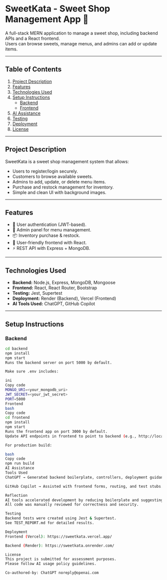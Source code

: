 # SweetKata - Sweet Shop Management App 🍬

A full-stack MERN application to manage a sweet shop, including backend APIs and a React frontend.  
Users can browse sweets, manage menus, and admins can add or update items.

---

## Table of Contents
1. [Project Description](#project-description)
2. [Features](#features)
3. [Technologies Used](#technologies-used)
4. [Setup Instructions](#setup-instructions)
   - [Backend](#backend)
   - [Frontend](#frontend)
5. [AI Assistance](#ai-assistance)
6. [Testing](#testing)
7. [Deployment](#deployment)
8. [License](#license)

---

## Project Description
SweetKata is a sweet shop management system that allows:
- Users to register/login securely.
- Customers to browse available sweets.
- Admins to add, update, or delete menu items.
- Purchase and restock management for inventory.
- Simple and clean UI with background images.

---

## Features
- 👥 User authentication (JWT-based).
- 🔐 Admin panel for menu management.
- 📦 Inventory purchase & restock.
- 🎨 User-friendly frontend with React.
- ⚡ REST API with Express + MongoDB.

---

## Technologies Used
- **Backend:** Node.js, Express, MongoDB, Mongoose  
- **Frontend:** React, React Router, Bootstrap  
- **Testing:** Jest, Supertest  
- **Deployment:** Render (Backend), Vercel (Frontend)  
- **AI Tools Used:** ChatGPT, GitHub Copilot  

---

## Setup Instructions

### Backend
```bash
cd backend
npm install
npm start
Runs the backend server on port 5000 by default.

Make sure .env includes:

ini
Copy code
MONGO_URI=<your_mongodb_uri>
JWT_SECRET=<your_jwt_secret>
PORT=5000
Frontend
bash
Copy code
cd frontend
npm install
npm start
Runs the frontend app on port 3000 by default.
Update API endpoints in frontend to point to backend (e.g., http://localhost:5000/api).

For production build:

bash
Copy code
npm run build
AI Assistance
Tools Used
ChatGPT → Generated backend boilerplate, controllers, deployment guidance.

GitHub Copilot → Assisted with frontend forms, routing, and test stubs.

Reflection
AI tools accelerated development by reducing boilerplate and suggesting solutions.
All code was manually reviewed for correctness and security.

Testing
Backend tests were created using Jest & Supertest.
See TEST_REPORT.md for detailed results.

Deployment
Frontend (Vercel): https://sweetkata.vercel.app/

Backend (Render): https://sweetkata.onrender.com/

License
This project is submitted for assessment purposes.
Please follow AI usage policy guidelines.

Co-authored-by: ChatGPT noreply@openai.com
